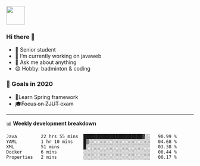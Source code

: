 <img src="https://github.com/egoist/egoist/raw/master/balloon.gif" width="50">

### Hi there 🐏

- 🌱 Senior student
- 🔭 I’m currently working on javaweb
- 💬 Ask me about anything
- 😄 Hobby: badminton & coding

### 🚀 Goals in 2020
+ 🍃Learn Spring framework
+ ~~🎓Focus on ZJUT exam~~
-------

📊 **Weekly development breakdown**
<!--START_SECTION:waka-->
```text
Java         22 hrs 55 mins  ██████████████████████▓░░   90.99 % 
YAML         1 hr 10 mins    █▒░░░░░░░░░░░░░░░░░░░░░░░   04.68 % 
XML          51 mins         █░░░░░░░░░░░░░░░░░░░░░░░░   03.38 % 
Docker       6 mins          ░░░░░░░░░░░░░░░░░░░░░░░░░   00.44 % 
Properties   2 mins          ░░░░░░░░░░░░░░░░░░░░░░░░░   00.17 % 
```
<!--END_SECTION:waka-->
